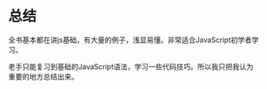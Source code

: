 # 总结

全书基本都在讲js基础，有大量的例子，浅显易懂。非常适合JavaScript初学者学习。

老手只能复习到基础的JavaScript语法，学习一些代码技巧。所以我只把我认为重要的地方总结出来。